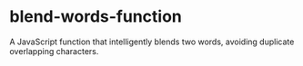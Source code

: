 # blend-words-function
A JavaScript function that intelligently blends two words, avoiding duplicate overlapping characters.
